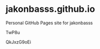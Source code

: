 # jakonbasss.github.io
Personal GitHub Pages site for jakonbasss






























TwP8u

QkJxzG9oEi

